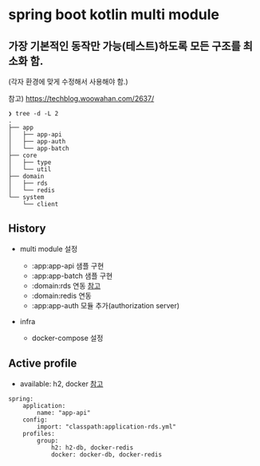 # spring boot kotlin multi module

## 가장 기본적인 동작만 가능(테스트)하도록 모든 구조를 최소화 함.

(각자 환경에 맞게 수정해서 사용해야 함.)

참고) https://techblog.woowahan.com/2637/

```shell
❯ tree -d -L 2
.
├── app
│   ├── app-api
│   ├── app-auth
│   └── app-batch
├── core
│   ├── type
│   └── util
├── domain
│   ├── rds
│   └── redis
└── system
    └── client

```

## History 

- multi module 설정
    - :app:app-api 샘플 구현
    - :app:app-batch 샘플 구현
    - :domain:rds 연동 [참고](domain/rds/src/main/resources/application-rds.yml)
    - :domain:redis 연동
    - :app:app-auth 모듈 추가(authorization server)


- infra
    - docker-compose 설정


## Active profile 
- available: h2, docker [참고](app/app-api/src/main/resources/application.yml)

```text
spring:
    application:
        name: "app-api"
    config:
        import: "classpath:application-rds.yml"
    profiles:
        group:
            h2: h2-db, docker-redis
            docker: docker-db, docker-redis
```


